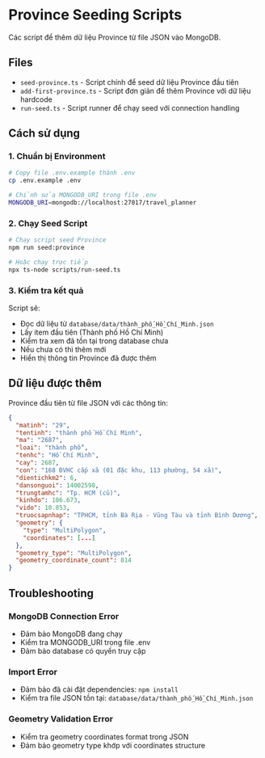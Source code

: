 # Province Seeding Scripts

Các script để thêm dữ liệu Province từ file JSON vào MongoDB.

## Files

- `seed-province.ts` - Script chính để seed dữ liệu Province đầu tiên
- `add-first-province.ts` - Script đơn giản để thêm Province với dữ liệu hardcode
- `run-seed.ts` - Script runner để chạy seed với connection handling

## Cách sử dụng

### 1. Chuẩn bị Environment

```bash
# Copy file .env.example thành .env
cp .env.example .env

# Chỉnh sửa MONGODB_URI trong file .env
MONGODB_URI=mongodb://localhost:27017/travel_planner
```

### 2. Chạy Seed Script

```bash
# Chạy script seed Province
npm run seed:province

# Hoặc chạy trực tiếp
npx ts-node scripts/run-seed.ts
```

### 3. Kiểm tra kết quả

Script sẽ:
- Đọc dữ liệu từ `database/data/thành_phố_Hồ_Chí_Minh.json`
- Lấy item đầu tiên (Thành phố Hồ Chí Minh)
- Kiểm tra xem đã tồn tại trong database chưa
- Nếu chưa có thì thêm mới
- Hiển thị thông tin Province đã được thêm

## Dữ liệu được thêm

Province đầu tiên từ file JSON với các thông tin:

```json
{
  "matinh": "29",
  "tentinh": "thành phố Hồ Chí Minh", 
  "ma": "2687",
  "loai": "thành phố",
  "tenhc": "Hồ Chí Minh",
  "cay": 2687,
  "con": "168 ĐVHC cấp xã (01 đặc khu, 113 phường, 54 xã)",
  "dientichkm2": 6,
  "dansonguoi": 14002598,
  "trungtamhc": "Tp. HCM (cũ)",
  "kinhdo": 106.673,
  "vido": 10.853,
  "truocsapnhap": "TPHCM, tỉnh Bà Rịa - Vũng Tàu và tỉnh Bình Dương",
  "geometry": {
    "type": "MultiPolygon",
    "coordinates": [...]
  },
  "geometry_type": "MultiPolygon",
  "geometry_coordinate_count": 814
}
```

## Troubleshooting

### MongoDB Connection Error
- Đảm bảo MongoDB đang chạy
- Kiểm tra MONGODB_URI trong file .env
- Đảm bảo database có quyền truy cập

### Import Error
- Đảm bảo đã cài đặt dependencies: `npm install`
- Kiểm tra file JSON tồn tại: `database/data/thành_phố_Hồ_Chí_Minh.json`

### Geometry Validation Error  
- Kiểm tra geometry coordinates format trong JSON
- Đảm bảo geometry type khớp với coordinates structure
